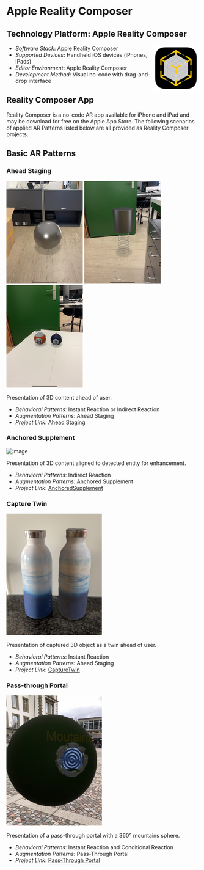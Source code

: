 # Apple Reality Composer

## Technology Platform: Apple Reality Composer

<img src="image/Reality_composer_logo.png" width="120" align="right">

- _Software Stack_: Apple Reality Composer
- _Supported Devices_: Handheld iOS devices (iPhones, iPads)
- _Editor Environment_: Apple Reality Composer
- _Development Method_: Visual no-code with drag-and-drop interface

## Reality Composer App

Reality Composer is a no-code AR app available for iPhone and iPad and may be download for free on the Apple App Store. The following scenarios of applied AR Patterns listed below are all provided as Reality Composer projects.

## Basic AR Patterns

### Ahead Staging

![image](image/Metal_ball.png)
![image](image/Cylinder_spring.png)
![image](image/Pool_balls.png)

Presentation of 3D content ahead of user.

* _Behavioral Patterns_: Instant Reaction or Indirect Reaction
* _Augmentation Patterns_: Ahead Staging
* _Project Link_: [Ahead Staging ](AheadStaging/README.md)

### Anchored Supplement

![image](AnchoredSupplement/image/anchoredsupplement.gif)

Presentation of 3D content aligned to detected entity for enhancement.

* _Behavioral Patterns_: Indirect Reaction
* _Augmentation Patterns_: Anchored Supplement
* _Project Link_: [AnchoredSupplement](AnchoredSupplement/README.md)

### Capture Twin

<img src="CaptureTwin/image/Bottle.png" width="250"/>

Presentation of captured 3D object as a twin ahead of user.

* _Behavioral Patterns_: Instant Reaction
* _Augmentation Patterns_: Ahead Staging
* _Project Link_: [CaptureTwin](CaptureTwin/README.md)

### Pass-through Portal

<img src="Pass-throughPortal/image/Sphere.png" width="250"/>

Presentation of a pass-through portal with a 360° mountains sphere.

* _Behavioral Patterns_: Instant Reaction and Conditional Reaction
* _Augmentation Patterns_: Pass-Through Portal
* _Project Link_: [Pass-Through Portal](CaptureTwin/README.md)
